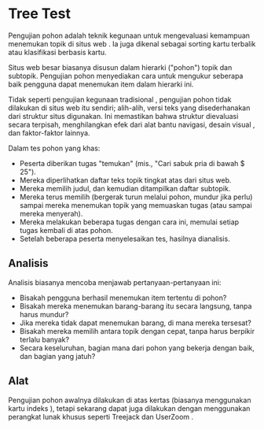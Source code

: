 # Tree Test

Pengujian pohon adalah teknik kegunaan untuk mengevaluasi kemampuan menemukan topik di situs web . Ia juga dikenal sebagai sorting kartu terbalik atau klasifikasi berbasis kartu.

Situs web besar biasanya disusun dalam hierarki \("pohon"\) topik dan subtopik. Pengujian pohon menyediakan cara untuk mengukur seberapa baik pengguna dapat menemukan item dalam hierarki ini.

Tidak seperti pengujian kegunaan tradisional , pengujian pohon tidak dilakukan di situs web itu sendiri; alih-alih, versi teks yang disederhanakan dari struktur situs digunakan. Ini memastikan bahwa struktur dievaluasi secara terpisah, menghilangkan efek dari alat bantu navigasi, desain visual , dan faktor-faktor lainnya.

Dalam tes pohon yang khas:

* Peserta diberikan tugas "temukan" \(mis., "Cari sabuk pria di bawah $ 25"\).
* Mereka diperlihatkan daftar teks topik tingkat atas dari situs web.
* Mereka memilih judul, dan kemudian ditampilkan daftar subtopik.
* Mereka terus memilih \(bergerak turun melalui pohon, mundur jika perlu\) sampai mereka menemukan topik yang memuaskan tugas \(atau sampai mereka menyerah\).
* Mereka melakukan beberapa tugas dengan cara ini, memulai setiap tugas kembali di atas pohon.
* Setelah beberapa peserta menyelesaikan tes, hasilnya dianalisis.

## Analisis

Analisis biasanya mencoba menjawab pertanyaan-pertanyaan ini:

* Bisakah pengguna berhasil menemukan item tertentu di pohon?
* Bisakah mereka menemukan barang-barang itu secara langsung, tanpa harus mundur?
* Jika mereka tidak dapat menemukan barang, di mana mereka tersesat?
* Bisakah mereka memilih antara topik dengan cepat, tanpa harus berpikir terlalu banyak?
* Secara keseluruhan, bagian mana dari pohon yang bekerja dengan baik, dan bagian yang jatuh?

## Alat

Pengujian pohon awalnya dilakukan di atas kertas \(biasanya menggunakan kartu indeks \), tetapi sekarang dapat juga dilakukan dengan menggunakan perangkat lunak khusus seperti Treejack dan UserZoom .

